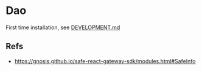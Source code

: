 # Dao

First time installation, see [DEVELOPMENT.md](./docs/DEVELOPMENT.md)

## Refs

- https://gnosis.github.io/safe-react-gateway-sdk/modules.html#SafeInfo